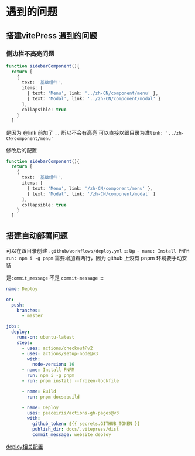 # 遇到的问题
## 搭建vitePress 遇到的问题

### 侧边栏不高亮问题
```ts
function sidebarComponent(){
  return [
    {
      text: '基础组件',
      items: [
        { text: 'Menu', link: '../zh-CN/component/menu' },
        { text: 'Modal', link: '../zh-CN/component/modal' }
      ],
      collapsible: true
    }
  ]
```
是因为 在link 前加了 `..` 所以不会有高亮
可以直接以跟目录为准`link: '../zh-CN/component/menu' `

修改后的配置
```ts
function sidebarComponent(){
  return [
    {
      text: '基础组件',
      items: [
        { text: 'Menu', link: '/zh-CN/component/menu' },
        { text: 'Modal', link: '/zh-CN/component/modal' }
      ],
      collapsible: true
    }
  ]
```

## 搭建自动部署问题
可以在跟目录创建 `.github/workflows/deploy.yml`
::: tip
      `- name: Install PNPM`
       ` run: npm i -g pnpm`
需要增加着两行，因为 github 上没有 pnpm 环境要手动安装

是`commit_message` 不是 `commit-message`
:::

```yaml
name: Deploy

on:
  push:
    branches:
      - master

jobs:
  deploy:
    runs-on: ubuntu-latest
    steps:
      - uses: actions/checkout@v2
      - uses: actions/setup-node@v3
        with:
          node-version: 16
      - name: Install PNPM
        run: npm i -g pnpm
      - run: pnpm install --frozen-lockfile

      - name: Build
        run: pnpm docs:build

      - name: Deploy
        uses: peaceiris/actions-gh-pages@v3
        with:
          github_token: ${{ secrets.GITHUB_TOKEN }}
          publish_dir: docs/.vitepress/dist
          commit_message: website deploy
```

[deploy相关配置](https://vuepress.vuejs.org/)